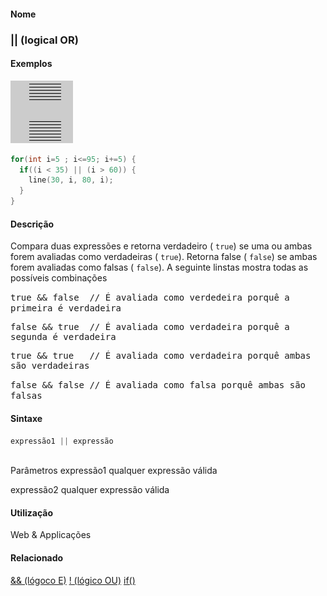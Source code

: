 
#### Nome
### || (logical OR)

#### Exemplos
<img border="0" height="100" src="media/logicalOR.gif" width="100"/>

```pde
for(int i=5 ; i<=95; i+=5) { 
  if((i < 35) || (i > 60)) { 
    line(30, i, 80, i); 
  } 
} 

```

#### Descrição
Compara duas expressões e retorna verdadeiro ( `true`) se uma ou ambas forem avaliadas como verdadeiras ( `true`). Retorna false ( `false`) se ambas forem avaliadas como falsas ( `false`). A seguinte linstas mostra todas as possíveis combinações

<tt>true &amp;&amp; false    // É avaliada como verdedeira porquê a primeira é verdadeira

false &amp;&amp; true    // É avaliada como verdadeira porquê a segunda é verdadeira

true &amp;&amp; true   // É avaliada como verdadeira porquê ambas são verdadeiras

false &amp;&amp; false  // É avaliada como falsa porquê ambas são falsas</tt>
<tt></tt>

#### Sintaxe
```pde
expressão1 || expressão
            
```
Parâmetros
expressão1
qualquer expressão válida


expressão2
qualquer expressão válida



#### Utilização

	
Web & Applicações

#### Relacionado
[&& (lógoco E)](
)
[! (lógico OU)](logicalNOT
)
[if()](if_
)

